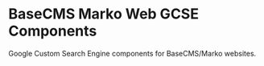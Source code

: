 # BaseCMS Marko Web GCSE Components
Google Custom Search Engine components for BaseCMS/Marko websites.
